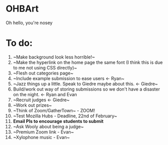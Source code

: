 # OHBArt
Oh hello, you're nosey

# To do:
1. ~Make background look less horrible!~
1. ~Make the hyperlink on the home page the same font (I think this is due to me not using CSS directly)~
2. ~Flesh out categories page~
3. ~Include example submission to ease users <- Ryan~
4. ~Jazz things up a little. Speak to Giedre maybe about this. <- Giedre~
5. Build/work out way of storing submissions so we don't have a disaster on the night. <- Ryan and Evan
6. ~Recruit judges <- Giedre~
7. ~Work out prizes~
8. ~Think of Zoom/GatherTown~ - ZOOM!
9. ~Test Mozilla Hubs - Deadline, 22nd of February~
10. **Email PIs to encourage students to submit**
11. ~Ask Wooly about being a judge~
12. ~Premium Zoom link - Evan~
13. ~Xylophone music - Evan~

